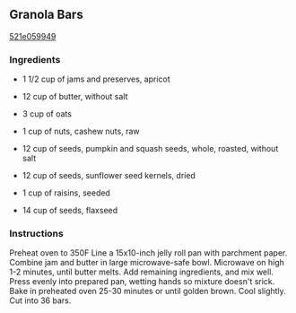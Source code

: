 ## Granola Bars

[521e059949](http://www.food.com/recipe/granola-bars-408563)

### Ingredients

 - 1 1/2 cup of jams and preserves, apricot

 - 12 cup of butter, without salt

 - 3 cup of oats

 - 1 cup of nuts, cashew nuts, raw

 - 12 cup of seeds, pumpkin and squash seeds, whole, roasted, without salt

 - 12 cup of seeds, sunflower seed kernels, dried

 - 1 cup of raisins, seeded

 - 14 cup of seeds, flaxseed

### Instructions

Preheat oven to 350F Line a 15x10-inch jelly roll pan with parchment paper. Combine jam and butter in large microwave-safe bowl. Microwave on high 1-2 minutes, until butter melts. Add remaining ingredients, and mix well. Press evenly into prepared pan, wetting hands so mixture doesn't srick. Bake in preheated oven 25-30 minutes or until golden brown. Cool slightly. Cut into 36 bars.